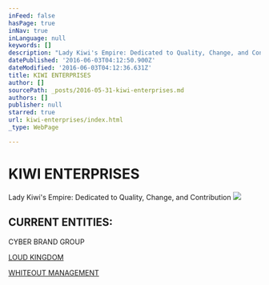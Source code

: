 ```yaml
---
inFeed: false
hasPage: true
inNav: true
inLanguage: null
keywords: []
description: "Lady Kiwi's Empire: Dedicated to Quality, Change, and Contribution"
datePublished: '2016-06-03T04:12:50.900Z'
dateModified: '2016-06-03T04:12:36.631Z'
title: KIWI ENTERPRISES
author: []
sourcePath: _posts/2016-05-31-kiwi-enterprises.md
authors: []
publisher: null
starred: true
url: kiwi-enterprises/index.html
_type: WebPage

---
```

# KIWI ENTERPRISES

Lady Kiwi's Empire: Dedicated to Quality, Change, and Contribution
![](https://the-grid-user-content.s3-us-west-2.amazonaws.com/28269669-dbaf-4ea7-a99a-3deac3adf4f0.jpg)

## CURRENT ENTITIES:

CYBER BRAND GROUP

[LOUD KINGDOM][0]

[WHITEOUT MANAGEMENT][1]

[0]: https://thegrid.ai/loud-kingdom/
[1]: https://thegrid.ai/whiteout/